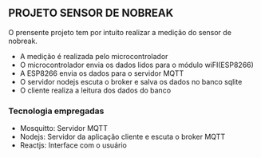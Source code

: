 ## PROJETO SENSOR DE NOBREAK

O prensente projeto tem por intuito realizar a medição do sensor de nobreak.

* A medição é realizada pelo microcontrolador
* O microcontrolador envia os dados lidos para o módulo wiFI(ESP8266)
* A ESP8266 envia os dados para o servidor MQTT
* O servidor nodejs escuta o broker e salva os dados no banco sqlite
* O cliente realiza a leitura dos dados do banco

### Tecnologia empregadas

* Mosquitto: Servidor MQTT
* Nodejs: Servidor da aplicação cliente e escuta o broker MQTT
* Reactjs: Interface com o usuário